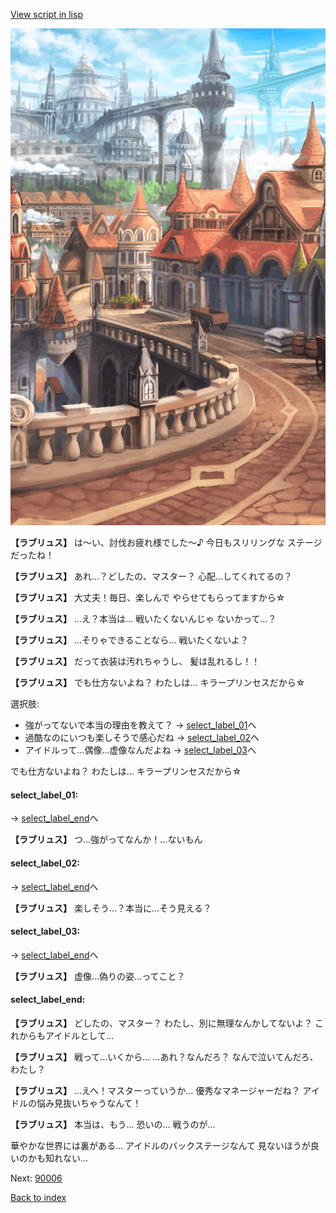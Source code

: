 [View script in lisp](../scripts/20034302.txt)

![town.png](../images/backgrounds/town.png)

**【ラブリュス】**
は〜い、討伐お疲れ様でした〜♪
今日もスリリングな
ステージだったね！

**【ラブリュス】**
あれ…？どしたの、マスター？
心配…してくれてるの？

**【ラブリュス】**
大丈夫！毎日、楽しんで
やらせてもらってますから☆

**【ラブリュス】**
…え？本当は…
戦いたくないんじゃ
ないかって…？

**【ラブリュス】**
…そりゃできることなら…
戦いたくないよ？

**【ラブリュス】**
だって衣装は汚れちゃうし、
髪は乱れるし！！

**【ラブリュス】**
でも仕方ないよね？
わたしは…
キラープリンセスだから☆

選択肢:
- 強がってないで本当の理由を教えて？ → [select_label_01](#select_label_01)へ
- 過酷なのにいつも楽しそうで感心だね → [select_label_02](#select_label_02)へ
- アイドルって…偶像…虚像なんだよね → [select_label_03](#select_label_03)へ

でも仕方ないよね？
わたしは…
キラープリンセスだから☆

#### select_label_01:
 → [select_label_end](#select_label_end)へ

**【ラブリュス】**
つ…強がってなんか！…ないもん

#### select_label_02:
 → [select_label_end](#select_label_end)へ

**【ラブリュス】**
楽しそう…？本当に…そう見える？

#### select_label_03:
 → [select_label_end](#select_label_end)へ

**【ラブリュス】**
虚像…偽りの姿…ってこと？

#### select_label_end:

**【ラブリュス】**
どしたの、マスター？
わたし、別に無理なんかしてないよ？
これからもアイドルとして…

**【ラブリュス】**
戦って…いくから…
…あれ？なんだろ？
なんで泣いてんだろ、わたし？

**【ラブリュス】**
…えへ！マスターっていうか…
優秀なマネージャーだね？
アイドルの悩み見抜いちゃうなんて！

**【ラブリュス】**
本当は、もう…
恐いの…
戦うのが…

華やかな世界には裏がある…
アイドルのバックステージなんて
見ないほうが良いのかも知れない…

Next: [90006](90006.md)

[Back to index](index.md)
